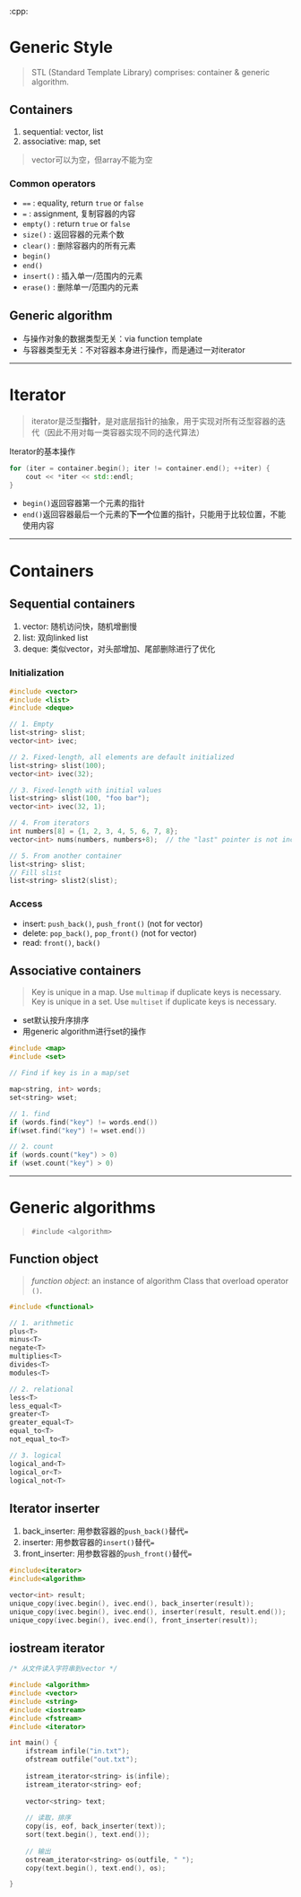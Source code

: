 :cpp:

# Generic Style

> STL (Standard Template Library) comprises: container & generic algorithm.


## Containers

1. sequential: vector, list
2. associative: map, set

> vector可以为空，但array不能为空

### Common operators

- `==` : equality, return `true` or `false`
- `=` : assignment, 复制容器的内容
- `empty()` : return `true` or `false`
- `size()` : 返回容器的元素个数
- `clear()` : 删除容器内的所有元素
- `begin()`
- `end()`
- `insert()` : 插入单一/范围内的元素
- `erase()` : 删除单一/范围内的元素


## Generic algorithm

- 与操作对象的数据类型无关：via function template
- 与容器类型无关：不对容器本身进行操作，而是通过一对iterator


----
# Iterator

> iterator是泛型**指针**，是对底层指针的抽象，用于实现对所有泛型容器的迭代（因此不用对每一类容器实现不同的迭代算法）

Iterator的基本操作

```cpp
for (iter = container.begin(); iter != container.end(); ++iter) {
    cout << *iter << std::endl;
}

```

- `begin()`返回容器第一个元素的指针  
- `end()`返回容器最后一个元素的**下一个**位置的指针，只能用于比较位置，不能使用内容


----
# Containers

## Sequential containers

1. vector: 随机访问快，随机增删慢
2. list: 双向linked list
3. deque: 类似vector，对头部增加、尾部删除进行了优化

### Initialization

```cpp
#include <vector>
#include <list>
#include <deque>

// 1. Empty 
list<string> slist;
vector<int> ivec;

// 2. Fixed-length, all elements are default initialized
list<string> slist(100);
vector<int> ivec(32);

// 3. Fixed-length with initial values
list<string> slist(100, "foo bar");
vector<int> ivec(32, 1);

// 4. From iterators
int numbers[8] = {1, 2, 3, 4, 5, 6, 7, 8};
vector<int> nums(numbers, numbers+8);  // the "last" pointer is not included

// 5. From another container
list<string> slist;
// Fill slist
list<string> slist2(slist);

```


### Access

- insert: `push_back()`, `push_front()` (not for vector)
- delete: `pop_back()`, `pop_front()` (not for vector)
- read: `front()`, `back()`



## Associative containers

> Key is unique in a map. Use `multimap` if duplicate keys is necessary.
> Key is unique in a set. Use `multiset` if duplicate keys is necessary.

- set默认按升序排序
- 用generic algorithm进行set的操作

```cpp
#include <map>
#include <set>

// Find if key is in a map/set

map<string, int> words;
set<string> wset;

// 1. find
if (words.find("key") != words.end())
if(wset.find("key") != wset.end())

// 2. count
if (words.count("key") > 0)
if (wset.count("key") > 0)


```






----
# Generic algorithms

> `#include <algorithm>`


## Function object

> *function object*: an instance of algorithm Class that overload operator `()`.

```cpp
#include <functional>

// 1. arithmetic
plus<T>
minus<T>
negate<T>
multiplies<T>
divides<T>
modules<T>

// 2. relational
less<T>
less_equal<T>
greater<T>
greater_equal<T>
equal_to<T>
not_equal_to<T>

// 3. logical
logical_and<T>
logical_or<T>
logical_not<T>

```


## Iterator inserter

1. back_inserter: 用参数容器的`push_back()`替代`=`
2. inserter: 用参数容器的`insert()`替代`=`
3. front_inserter: 用参数容器的`push_front()`替代`=`


```cpp
#include<iterator>
#include<algorithm>

vector<int> result;
unique_copy(ivec.begin(), ivec.end(), back_inserter(result));
unique_copy(ivec.begin(), ivec.end(), inserter(result, result.end());
unique_copy(ivec.begin(), ivec.end(), front_inserter(result));
```

## iostream iterator

```cpp
/* 从文件读入字符串到vector */

#include <algorithm>
#include <vector>
#include <string>
#include <iostream>
#include <fstream>
#include <iterator>

int main() {
    ifstream infile("in.txt");
    ofstream outfile("out.txt");
    
    istream_iterator<string> is(infile);
    istream_iterator<string> eof;
    
    vector<string> text;
    
    // 读取，排序
    copy(is, eof, back_inserter(text));
    sort(text.begin(), text.end());
    
    // 输出
    ostream_iterator<string> os(outfile, " ");
    copy(text.begin(), text.end(), os);

}

```
